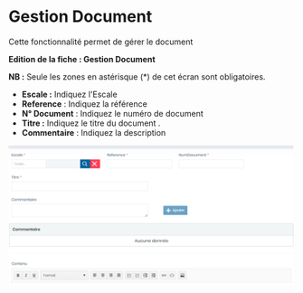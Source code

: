 # Gestion Document

Cette fonctionnalité permet de gérer le document

**Edition de la fiche : Gestion Document**

**NB :** Seule les zones en astérisque (\*) de cet écran sont obligatoires.

* **Escale :**  Indiquez l'Escale
* **Reference** : Indiquez la référence
* **N° Document** : Indiquez le numéro de document
* **Titre :** Indiquez le titre du document .
* **Commentaire** : Indiquez la description

![](../../.gitbook/assets/gestionDocument.PNG)
